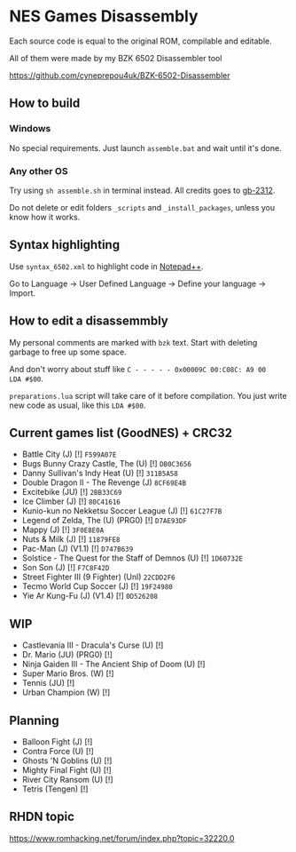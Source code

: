 # NES Games Disassembly

Each source code is equal to the original ROM, compilable and editable.

All of them were made by my BZK 6502 Disassembler tool

https://github.com/cyneprepou4uk/BZK-6502-Disassembler



## How to build

### Windows

No special requirements. Just launch `assemble.bat` and wait until it's done.

### Any other OS

Try using `sh assemble.sh` in terminal instead. All credits goes to [gb-2312](https://github.com/gb-2312).

Do not delete or edit folders `_scripts` and `_install_packages`, unless you know how it works.




## Syntax highlighting

Use `syntax_6502.xml` to highlight code in [Notepad++](https://notepad-plus-plus.org/).

Go to Language -> User Defined Language -> Define your language -> Import.



## How to edit a disassemmbly

My personal comments are marked with `bzk` text. Start with deleting garbage to free up some space.

And don't worry about stuff like `C - - - - - 0x00009C 00:C08C: A9 00     LDA #$00`.

`preparations.lua` script will take care of it before compilation. You just write new code as usual, like this `LDA #$00`.



## Current games list (GoodNES) + CRC32
* Battle City (J) [!] `F599A07E`
* Bugs Bunny Crazy Castle, The (U) [!] `DB0C3656`
* Danny Sullivan's Indy Heat (U) [!] `311B5A58`
* Double Dragon II - The Revenge (J) `8CF69E4B`
* Excitebike (JU) [!] `2BB33C69`
* Ice Climber (J) [!] `80C41616`
* Kunio-kun no Nekketsu Soccer League (J) [!] `61C27F7B`
* Legend of Zelda, The (U) (PRG0) [!] `D7AE93DF`
* Mappy (J) [!] `3F0E8E0A`
* Nuts & Milk (J) [!] `11879FE8`
* Pac-Man (J) (V1.1) [!] `D747B639`
* Solstice - The Quest for the Staff of Demnos (U) [!] `1D60732E`
* Son Son (J) [!] `F7C8F42D`
* Street Fighter III (9 Fighter) (Unl) `22CDD2F6`
* Tecmo World Cup Soccer (J) [!] `19F24980`
* Yie Ar Kung-Fu (J) (V1.4) [!] `0D526208`



## WIP
* Castlevania III - Dracula's Curse (U) [!]
* Dr. Mario (JU) (PRG0) [!]
* Ninja Gaiden III - The Ancient Ship of Doom (U) [!]
* Super Mario Bros. (W) [!]
* Tennis (JU) [!]
* Urban Champion (W) [!]



## Planning
* Balloon Fight (J) [!]
* Contra Force (U) [!]
* Ghosts 'N Goblins (U) [!]
* Mighty Final Fight (U) [!]
* River City Ransom (U) [!]
* Tetris (Tengen) [!]



## RHDN topic
https://www.romhacking.net/forum/index.php?topic=32220.0
